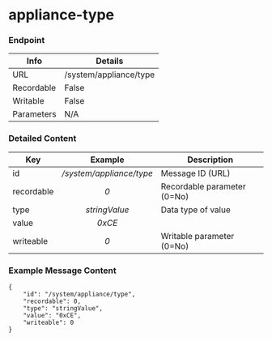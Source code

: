 # appliance-type



### Endpoint

| Info  | Details |
| ------------- | ------------- |
| URL   | /system/appliance/type   |
| Recordable   | False   |
| Writable   | False   |
| Parameters  | N/A |

### Detailed Content

|  Key  | Example | Description |
| ------------- | :------: | ------------------------------ |
|  id | _/system/appliance/type_ | Message ID (URL) |
|  recordable | _0_ | Recordable parameter (0=No) |
|  type | _stringValue_ | Data type of value |
|  value | _0xCE_ |  |
|  writeable | _0_ | Writable parameter (0=No) |



### Example Message Content
```
{
    "id": "/system/appliance/type",
    "recordable": 0,
    "type": "stringValue",
    "value": "0xCE",
    "writeable": 0
}
```
